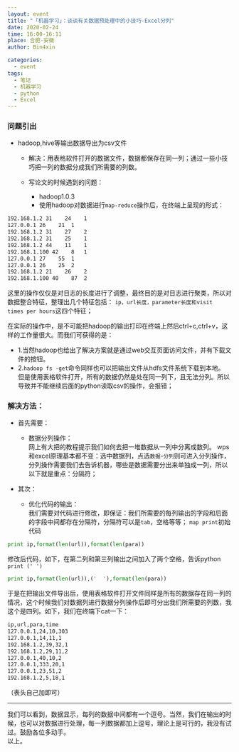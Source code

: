 ```yaml
---
layout: event
title: "「机器学习」：谈谈有关数据预处理中的小技巧-Excel分列"
date: 2020-02-24
time: 16:00-16:11
place: 合肥·安徽
author: Bin4xin

categories:
  - event
tags:
  - 笔记
  - 机器学习
  - python
  - Excel
---
```


### 问题引出
* hadoop,hive等输出数据导出为csv文件

	- 解决：用表格软件打开的数据文件，数据都保存在同一列；通过一些小技巧把一列的数据分成我们所需要的列数。

	- 写论文的时候遇到的问题：
		- hadoop1.0.3
		- 使用hadoop对数据进行`map-reduce`操作后，在终端上呈现的形式：
```bash
192.168.1.2 31    24	1
127.0.0.1 26    21	1
192.168.1.2 31    27	2
192.168.1.2 31    25	1
192.168.1.2 44    11	1
192.168.1.100 42    8	1
127.0.0.1 27    55	1
127.0.0.1 26    25	2
192.168.1.2 21    26	2
192.168.1.100 40    87	2
```

这里的操作仅仅是对日志的长度进行了调整，最终目的是对日志进行聚类，所以对数据整合特征，整理出几个特征包括：
`ip，url长度，parameter长度和visit times per hours`这四个特征；

在实际的操作中，是不可能把hadoop的输出打印在终端上然后ctrl+c,ctrl+v，这样的工作量很大。而我们可获得的是：
- 1.当然hadoop也给出了解决方案就是通过web交互页面访问文件，并有下载文件的按钮。
- 2.`hadoop fs -get`命令同样也可以把输出文件从hdfs文件系统下载到本地。
但是使用表格软件打开，所有的数据仍然是处在同一列下，且无法分列。所以导致并不能继续后面的python读取csv的操作，会报错；

### 解决方法：

* 首先需要：
	- 数据分列操作：<br>
网上有大把的教程提示我们如何去把一堆数据从一列中分离成数列。
wps和excel原理基本都不变：选中数据列，点选`数据`-`分列`则可进入分列操作，分列操作需要我们去告诉机器，哪些是数据需要分出来单独成一列，所以以下就是重点：分隔符；

* 其次：
	- 优化代码的输出：<br>
我们需要对代码进行修改，即保证：我们所需要的每列输出的字段和后面的字段中间都存在分隔符，分隔符可以是`tab`，空格等等；
`map print`初始代码

```python
print ip,format(len(url)),format(len(para))
```
修改后代码，如下，在第二列和第三列输出之间加入了两个空格，告诉python `print (' ')`

```python
print ip,format(len(url)),('  '),format(len(para))
```

于是在把输出文件导出后，使用表格软件打开文件同样是所有的数据存在同一列的情况，这个时候我们对数据列进行数据分列操作后即可分出我们所需要的列数，我这个是四列。如下，我们在终端下cat一下：

```bash
ip,url,para,time
127.0.0.1,24,10,303
127.0.0.1,14,11,1
192.168.1.2,39,32,1
192.168.1.2,29,11,2
127.0.0.1,40,10,2
127.0.0.1,333,20,1
127.0.0.1,23,51,2
192.168.1.2,5,18,1
```
（表头自己加即可）

***
我们可以看到，数据显示，每列的数据中间都有一个逗号。当然，我们在输出的时候，也可以对数据进行处理，每一列数据都加上逗号，理论上是可行的，我没有试过。鼓励各位多动手。
<br>
以上。